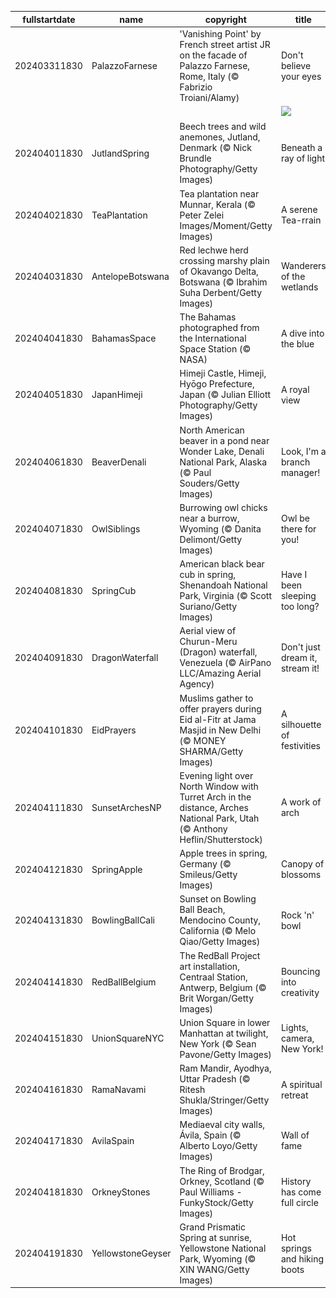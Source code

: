 |fullstartdate|name|copyright|title|image|
|--|--|--|--|--|
202403311830|PalazzoFarnese|'Vanishing Point' by French street artist JR on the facade of Palazzo Farnese, Rome, Italy (© Fabrizio Troiani/Alamy)|Don't believe your eyes|![](/en-IN/2024/04/202403311830PalazzoFarnese.jpg)|
||||![](/en-IN/2024/04/.jpg)|
202404011830|JutlandSpring|Beech trees and wild anemones, Jutland, Denmark (© Nick Brundle Photography/Getty Images)|Beneath a ray of light|![](/en-IN/2024/04/202404011830JutlandSpring.jpg)|
202404021830|TeaPlantation|Tea plantation near Munnar, Kerala (© Peter Zelei Images/Moment/Getty Images)|A serene Tea-rrain|![](/en-IN/2024/04/202404021830TeaPlantation.jpg)|
202404031830|AntelopeBotswana|Red lechwe herd crossing marshy plain of Okavango Delta, Botswana (© Ibrahim Suha Derbent/Getty Images)|Wanderers of the wetlands|![](/en-IN/2024/04/202404031830AntelopeBotswana.jpg)|
202404041830|BahamasSpace|The Bahamas photographed from the International Space Station (© NASA)|A dive into the blue|![](/en-IN/2024/04/202404041830BahamasSpace.jpg)|
202404051830|JapanHimeji|Himeji Castle, Himeji, Hyōgo Prefecture, Japan (© Julian Elliott Photography/Getty Images)|A royal view|![](/en-IN/2024/04/202404051830JapanHimeji.jpg)|
202404061830|BeaverDenali|North American beaver in a pond near Wonder Lake, Denali National Park, Alaska (© Paul Souders/Getty Images)|Look, I'm a branch manager!|![](/en-IN/2024/04/202404061830BeaverDenali.jpg)|
202404071830|OwlSiblings|Burrowing owl chicks near a burrow, Wyoming (© Danita Delimont/Getty Images)|Owl be there for you!|![](/en-IN/2024/04/202404071830OwlSiblings.jpg)|
202404081830|SpringCub|American black bear cub in spring, Shenandoah National Park, Virginia (© Scott Suriano/Getty Images)|Have I been sleeping too long?|![](/en-IN/2024/04/202404081830SpringCub.jpg)|
202404091830|DragonWaterfall|Aerial view of Churun-Meru (Dragon) waterfall, Venezuela (© AirPano LLC/Amazing Aerial Agency)|Don't just dream it, stream it!|![](/en-IN/2024/04/202404091830DragonWaterfall.jpg)|
202404101830|EidPrayers|Muslims gather to offer prayers during Eid al-Fitr at Jama Masjid in New Delhi (© MONEY SHARMA/Getty Images)|A silhouette of festivities|![](/en-IN/2024/04/202404101830EidPrayers.jpg)|
202404111830|SunsetArchesNP|Evening light over North Window with Turret Arch in the distance, Arches National Park, Utah (© Anthony Heflin/Shutterstock)|A work of arch|![](/en-IN/2024/04/202404111830SunsetArchesNP.jpg)|
202404121830|SpringApple|Apple trees in spring, Germany (© Smileus/Getty Images)|Canopy of blossoms|![](/en-IN/2024/04/202404121830SpringApple.jpg)|
202404131830|BowlingBallCali|Sunset on Bowling Ball Beach, Mendocino County, California (© Melo Qiao/Getty Images)|Rock 'n' bowl|![](/en-IN/2024/04/202404131830BowlingBallCali.jpg)|
202404141830|RedBallBelgium|The RedBall Project art installation, Centraal Station, Antwerp, Belgium (© Brit Worgan/Getty Images)|Bouncing into creativity|![](/en-IN/2024/04/202404141830RedBallBelgium.jpg)|
202404151830|UnionSquareNYC|Union Square in lower Manhattan at twilight, New York (© Sean Pavone/Getty Images)|Lights, camera, New York!|![](/en-IN/2024/04/202404151830UnionSquareNYC.jpg)|
202404161830|RamaNavami|Ram Mandir, Ayodhya, Uttar Pradesh (© Ritesh Shukla/Stringer/Getty Images)|A spiritual retreat|![](/en-IN/2024/04/202404161830RamaNavami.jpg)|
202404171830|AvilaSpain|Mediaeval city walls, Ávila, Spain (© Alberto Loyo/Getty Images)|Wall of fame|![](/en-IN/2024/04/202404171830AvilaSpain.jpg)|
202404181830|OrkneyStones|The Ring of Brodgar, Orkney, Scotland (© Paul Williams - FunkyStock/Getty Images)|History has come full circle|![](/en-IN/2024/04/202404181830OrkneyStones.jpg)|
202404191830|YellowstoneGeyser|Grand Prismatic Spring at sunrise, Yellowstone National Park, Wyoming (© XIN WANG/Getty Images)|Hot springs and hiking boots|![](/en-IN/2024/04/202404191830YellowstoneGeyser.jpg)|
